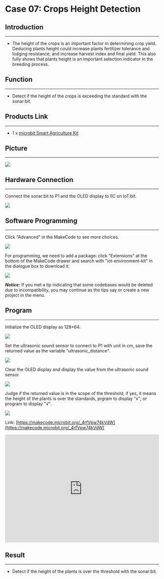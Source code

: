 # Case 07: Crops Height Detection


##  Introduction
---

- The height of the crops is an important factor in determining crop yield. Deducing plants height could increase plants fertilizer tolerance and lodging resistance, and increase harvest index and final yield. This also fully shows that plants height is an important selection indicator in the breeding process.

##  Function
---
- Detect if the height of the crops is exceeding the standard with the sonar:bit. 

## Products Link
---
- 1 x [microbit Smart Agriculture Kit](https://www.elecfreaks.com/micro-bit-smart-agriculture-kit-without-micro-bit-board.html)

## Picture
---
![](./images/microbit-Smart-Agriculture-Kit-case-01-02.png)

## Hardware Connection
---

Connect the sonar:bit to P1 and the OLED display to IIC on IoT:bit. 

![](./images/microbit-Smart-Agriculture-Kit-case-07-03.png)

## Software Programming 

---

Click "Advanced" in the MakeCode to see more choices.

![](./images/microbit-Smart-Agriculture-Kit-case-01-04.png)

For programming, we need to add a package: click "Extensions" at the bottom of the MakeCode drawer and search with "iot-environment-kit" in the dialogue box to download it. 

![](./images/microbit-Smart-Agriculture-Kit-case-01-05.png)

***Notice:*** If you met a tip indicating that some codebases would be deleted due to incompatibility, you may continue as the tips say or create a new project in the menu. 

## Program

---

Initialize the OLED display as 128×64.

![](./images/microbit-Smart-Agriculture-Kit-case-07-07.png)

Set the ultrasonic sound sensor to connect to P1 with unit in cm, save the returned value as the variable "ultrasonic_distance".

![](./images/microbit-Smart-Agriculture-Kit-case-07-08.png)

Clear the OLED display and display the value from the ultrasonic sound sensor. 

![](./images/microbit-Smart-Agriculture-Kit-case-07-09.png)

Judge if the returned value is in the scope of the threshold, if yes, it means the height of the plants is over the standards, prgram to display "x"; or program to display "√".

![](./images/microbit-Smart-Agriculture-Kit-case-07-10.png)

Link: [https://makecode.microbit.org/_4rfVpw74kVdW](https://makecode.microbit.org/_4rfVpw74kVdW)

<div style="position:relative;height:0;padding-bottom:70%;overflow:hidden;">
<iframe style="position:absolute;top:0;left:0;width:100%;height:100%;" src="https://makecode.microbit.org/#pub:https://makecode.microbit.org/_4rfVpw74kVdW" frameborder="0" sandbox="allow-popups allow-forms allow-scripts allow-same-origin">
</iframe>
</div>  


## Result
---
- Detect if the height of the plants is over the threshold with the sonar:bit. 



